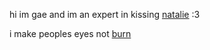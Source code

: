 hi im gae and im an expert in kissing [natalie](https://github.com/ideltic) :3

i make peoples eyes not [burn](https://github.com/catppuccin)
